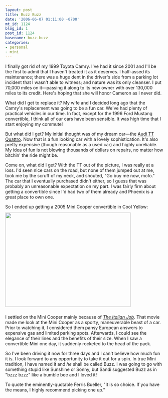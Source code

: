 ```yaml
---
layout: post
title: Buzz Buzz
date: '2006-06-07 01:11:00 -0700'
mt_id: 1124
blog_id: 1
post_id: 1124
basename: buzz-buzz
categories:
- personal
- mini
---
```

<p>I finally got rid of my 1999 Toyota Camry. I've had it since 2001 and I'll be the first to admit that I haven't treated it as it deserves. I half-assed its maintenance; there was a huge dent in the driver's side from a parking lot incident that I wasn't able to witness; and nature was its only cleanser. I put 70,000 miles on it&#x2014;passing it along to its new owner with over 130,000 miles to its credit. Here's hoping that she will honor Cameron as I never did.</p>
<p>What did I get to replace it? My wife and I decided long ago that the Camry's replacement was going to be a fun car. We've had plenty of practical vehicles in our time. In fact, except for the 1996 Ford Mustang convertible, I think all of our cars have been sensible. It was high time that I start enjoying my commute!</p>
<p>But what did I get? My initial thought was of my dream car&#x2014;the <a href="http://www.modernracer.com/audittquattro.html">Audi TT Quattro</a>. Now that is a fun looking car with a lovely sophistication. It's also pretty expensive (though reasonable as a used car) and highly unreliable. My idea of fun is not blowing thousands of dollars on repairs, no matter how bitchin' the ride might be.</p>
<p>Come on, what did I get? With the TT out of the picture, I was really at a loss. I'd seen nice cars on the road, but none of them jumped out at me, took me by the scruff of my neck, and shouted, "Go buy me now, mofo." The car that I eventually purchased didn't either, so I guess that was probably an unreasonable expectation on my part. I was fairly firm about getting a convertible since I'd had two of them already and Phoenix is a great place to own one.</p>
<p>So I ended up getting a 2005 Mini Cooper convertible in Cool Yellow: <a href="http://www.northamericanmotoring.com/gallery/showphoto.php?photo=27376&amp;cat=500&amp;ppuser=25340"><img src="http://www.northamericanmotoring.com/gallery/data/500/medium/1015645_2.jpg" width="400" height="300" style="border:0;margin:10px auto;" /></a></p>
<p>I settled on the Mini Cooper mainly because of <a href="http://www.amazon.com/exec/obidos/ASIN/B0000B1OFL/bbrown-20/ref=nosim/"><cite>The Italian Job</cite></a>. That movie made me look at the Mini Cooper as a sporty, maneuverable beast of a car. Prior to watching it, I considered them pansy European answers to expensive gas and limited parking spots. Afterwards, I could see the elegance of their lines and the benefits of their size. When I saw a convertible Mini one day, it suddenly rocketed to the head of the pack.</p>
<p>So I've been driving it now for three days and I can't believe how much fun it is. I look forward to any opportunity to take it out for a spin. In true Mini tradition, I have named it and <em>he</em> shall be called Buzz. I was going to go with something stupid like Sunshine or Sonny, but Sandi suggested Buzz as in "bzzz bzzz" like a bumble bee and I loved it!</p>
<p>To quote the eminently-quotable Ferris Bueller, "It is so choice. If you have the means, I highly recommend picking one up."</p>
